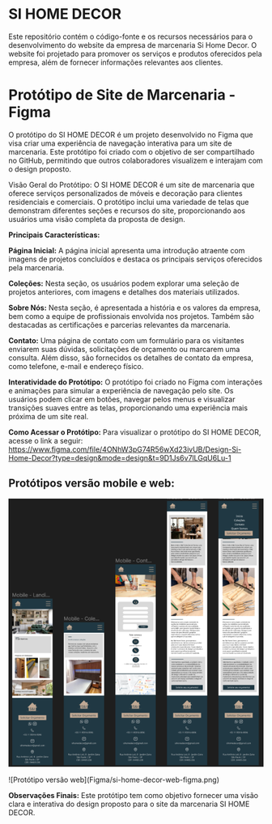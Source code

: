 # SI HOME DECOR
Este repositório contém o código-fonte e os recursos necessários para o desenvolvimento do website da empresa de marcenaria Si Home Decor. O website foi projetado para promover os serviços e produtos oferecidos pela empresa, além de fornecer informações relevantes aos clientes.

# Protótipo de Site de Marcenaria - Figma

O protótipo do SI HOME DECOR é um projeto desenvolvido no Figma que visa criar uma experiência de navegação interativa para um site de marcenaria. Este protótipo foi criado com o objetivo de ser compartilhado no GitHub, permitindo que outros colaboradores visualizem e interajam com o design proposto.

Visão Geral do Protótipo:
O SI HOME DECOR é um site de marcenaria que oferece serviços personalizados de móveis e decoração para clientes residenciais e comerciais. O protótipo inclui uma variedade de telas que demonstram diferentes seções e recursos do site, proporcionando aos usuários uma visão completa da proposta de design.

**Principais Características:**

**Página Inicial:** A página inicial apresenta uma introdução atraente com imagens de projetos concluídos e destaca os principais serviços oferecidos pela marcenaria.

**Coleções:** Nesta seção, os usuários podem explorar uma seleção de projetos anteriores, com imagens e detalhes dos materiais utilizados. 

**Sobre Nós:** Nesta seção, é apresentada a história e os valores da empresa, bem como a equipe de profissionais envolvida nos projetos. Também são destacadas as certificações e parcerias relevantes da marcenaria.

**Contato:** Uma página de contato com um formulário para os visitantes enviarem suas dúvidas, solicitações de orçamento ou marcarem uma consulta. Além disso, são fornecidos os detalhes de contato da empresa, como telefone, e-mail e endereço físico.

**Interatividade do Protótipo:**
O protótipo foi criado no Figma com interações e animações para simular a experiência de navegação pelo site. Os usuários podem clicar em botões, navegar pelos menus e visualizar transições suaves entre as telas, proporcionando uma experiência mais próxima de um site real.

**Como Acessar o Protótipo:**
Para visualizar o protótipo do SI HOME DECOR, acesse o link a seguir: https://www.figma.com/file/4ONhW3pG74R56wXd23ivUB/Design-Si-Home-Decor?type=design&mode=design&t=9D1Js6v7lLGqU6Lu-1


## **Protótipos versão mobile e web:**
<p align="center">
  <img src="Figma/si-home-decor-mobile-figma.png" alt="Protótipo versão mobile">
</p>
![Protótipo versão web](Figma/si-home-decor-web-figma.png) 


**Observações Finais:**
Este protótipo tem como objetivo fornecer uma visão clara e interativa do design proposto para o site da marcenaria SI HOME DECOR. 


